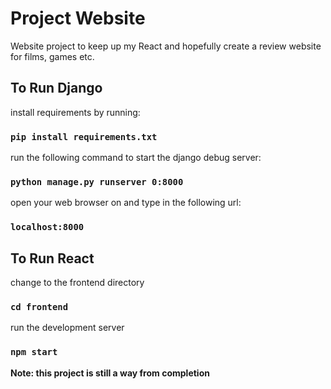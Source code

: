 # Project Website
Website project to keep up my React and hopefully create a review website for films, games etc.

## To Run Django

install requirements by running:

### `pip install requirements.txt`

run the following command to start the django debug server:

### `python manage.py runserver 0:8000`

open your web browser on and type in the following url:

### `localhost:8000`

## To Run React

change to the frontend directory 

### `cd frontend`

run the development server

### `npm start`


**Note: this project is still a way from completion**

